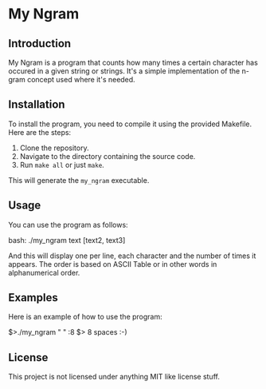 # My Ngram

## Introduction
My Ngram is a program that counts how many times a certain character has occured in a given string or strings. It's a simple implementation of the n-gram concept used where it's needed.

## Installation
To install the program, you need to compile it using the provided Makefile. Here are the steps:

1. Clone the repository.
2. Navigate to the directory containing the source code.
3. Run `make all` or just `make`.

This will generate the `my_ngram` executable.

## Usage
You can use the program as follows:

bash:
./my_ngram text [text2, text3]

And this will display one per line, each character and the number of times it appears. The order is based on ASCII Table or in other words in alphanumerical order.

## Examples
Here is an example of how to use the program:

$>./my_ngram "        "
 :8
$>
8 spaces :-)

## License
This project is not licensed under anything MIT like license stuff.
